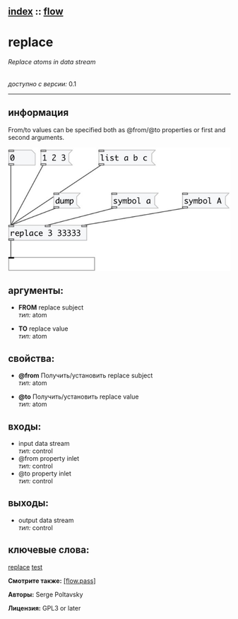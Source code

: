 [index](index.html) :: [flow](category_flow.html)
---

# replace

###### Replace atoms in data stream

*доступно с версии:* 0.1

---


## информация
From/to values can be specified both as @from/@to properties or first and second arguments.


[![example](../examples/img/replace.jpg)](../examples/pd/replace.pd)



## аргументы:

* **FROM**
replace subject<br>
_тип:_ atom<br>

* **TO**
replace value<br>
_тип:_ atom<br>





## свойства:

* **@from** 
Получить/установить replace subject<br>
_тип:_ atom<br>

* **@to** 
Получить/установить replace value<br>
_тип:_ atom<br>



## входы:

* input data stream<br>
_тип:_ control
* @from property inlet<br>
_тип:_ control
* @to property inlet<br>
_тип:_ control



## выходы:

* output data stream<br>
_тип:_ control



## ключевые слова:

[replace](keywords/replace.html)
[test](keywords/test.html)



**Смотрите также:**
[\[flow.pass\]](flow.pass.html)




**Авторы:** Serge Poltavsky




**Лицензия:** GPL3 or later





